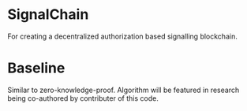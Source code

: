 # SignalChain
For creating a decentralized authorization based signalling blockchain. 
# Baseline
Similar to zero-knowledge-proof. Algorithm will be featured in research being co-authored by contributer of this code. 
